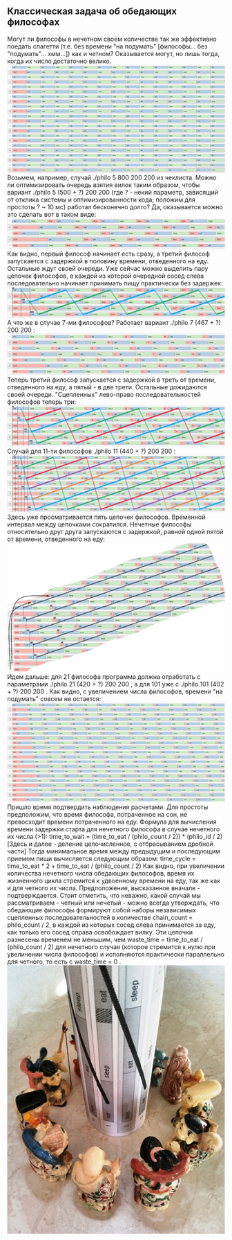 ## Классическая задача об обедающих философах
Могут ли философы в нечетном своем количестве так же эффективно поедать спагетти (т.е. без времени "на подумать" \[философы... без "подумать"... хмм...\]) как и четном? Оказывается могут, но лишь тогда, когда их число достаточно велико.
![philo_22_410_200_200](./images/0_philo_22_410_200_200.png)
Возьмем, например, случай ./philo 5 800 200 200 из чеклиста. Можно ли оптимизировать очередь взятия вилок таким образом, чтобы вариант ./philo 5 (500 + ?) 200 200 (где  ? - некий параметр, зависящий от отклика системы и оптимизированности кода; положим для простоты ? ~ 10 мс) работал бесконечно долго? Да, оказывается можно это сделать вот в таком виде:
![philo_5_510_200_200](./images/1_philo_5_510_200_200.png)
Как видно, первый философ начинает есть сразу, а третий философ запускается с задержкой в половину времени, отведенного на еду. Остальные ждут своей очереди. Уже сейчас можно выделить пару цепочек философов, в каждой из которой очередной сосед слева последовательно начинает принимать пищу практически без задержек:
![philo_5_510_200_200_mark_num](./images/2_philo_5_510_200_200_mark_num.png)
А что же в случае 7-ми философов? Работает вариант ./philo 7 (467 + ?) 200 200 :
![philo_7_476_200_200](./images/3_philo_7_476_200_200.png)
Теперь третий философ запускается с задержкой в треть от времени, отведенного на еду, а пятый - в две трети. Остальные дожидаются своей очереди. "Сцепленных" лево-право последовательностей философов теперь три:
![philo_7_476_200_200_mark_num](./images/4_philo_7_476_200_200_mark_num.png)
Случай для 11-ти философов ./philo 11 (440 + ?) 200 200 :
![philo_11_450_200_200_mark_num](./images/5_philo_11_450_200_200_mark_num.png)
Здесь уже просматривается пять цепочек философов. Временной интервал между  цепочками сократился. Нечетные философы относительно друг друга запускаются с задержкой, равной одной пятой от времени, отведенного на еду:
![philo_11_450_200_200_mark_cylinder](./images/6_philo_11_450_200_200_mark_cylinder.png)
Идем дальше: для 21 философа программа должна отработать с параметрами ./philo 21 (420 + ?) 200 200 , а для 101 уже с ./philo 101 (402 + ?) 200 200 . Как видно, с увеличением числа философов, времени "на подумать" совсем не остается:
![philo_21_430_200_200](./images/7_philo_21_430_200_200.png)
Пришло время подтвердить наблюдения расчетами.
Для простоты предположим, что время философа, потраченное на сон, не превосходит времени потраченного на еду.
Формула для вычисления времени задержки старта для нечетного философа в случае нечетного их числа (>1): 
time_to_wait = (time_to_eat / (philo_count / 2)) * (philo_id / 2)
\[Здесь и далее - деление целочисленное, с отбрасыванием дробной части\] 
Тогда минимальное время между предыдущим и последующим приемом пищи  вычисляется следующим образом:
time_cycle = time_to_eat * 2 + time_to_eat / (philo_count / 2)
Как видно, при увеличении количества нечетного числа обедающих философов, время их жизненного цикла стремится к удвоенному времени на еду, так же как и для четного их числа. Предположение, высказанное вначале - подтверждается.
Стоит отметить, что неважно,  какой случай мы рассматриваем - четный или нечетый - можно всегда утверждать, что обедающие философы формируют собой наборы независимых сцепленных последовательностей в количестве chain_count = philo_count / 2, в каждой из которых сосед слева принимается за еду, как только его сосед справа освобождает вилку. Эти цепочки разнесены временем не меньшим, чем 
waste_time = time_to_eat / (philo_count / 2) 
для нечетного случая (которое стремится к нулю при увеличении числа философов) и исполняются практически параллельно для четного, то есть с waste_time = 0 .
![philo_cycle](./images/8_philo_cycle.jpg)
